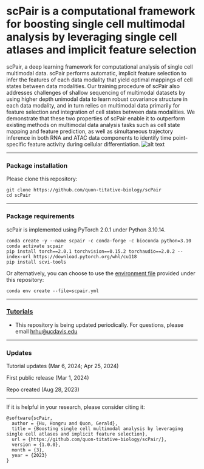 # scPair is a computational framework for boosting single cell multimodal analysis by leveraging single cell atlases and implicit feature selection

scPair, a deep learning framework for computational analysis of single cell multimodal data. scPair performs automatic, implicit feature selection to infer the features of each data modality that yield optimal mappings of cell states between data modalities. Our training procedure of scPair also addresses challenges of shallow sequencing of multimodal datasets by using higher depth unimodal data to learn robust covariance structure in each data modality, and in turn relies on multimodal data primarily for feature selection and integration of cell states between data modalities. We demonstrate that these two properties of scPair enable it to outperform existing methods on multimodal data analysis tasks such as cell state mapping and feature prediction, as well as simultaneous trajectory inference in both RNA and ATAC data components to identify time point-specific feature activity during cellular differentiation.
![alt text](https://github.com/quon-titative-biology/scPair/blob/main/fig/scPair_Fig_1.png)


---
### Package installation
Please clone this repository:
```command line
git clone https://github.com/quon-titative-biology/scPair
cd scPair
```
---
### Package requirements
scPair is implemented using PyTorch 2.0.1 under Python 3.10.14. 

```command line
conda create -y --name scpair -c conda-forge -c bioconda python=3.10
conda activate scpair
pip install torch==2.0.1 torchvision==0.15.2 torchaudio==2.0.2 --index-url https://download.pytorch.org/whl/cu118
pip install scvi-tools
```

Or alternatively, you can choose to use the [environment file](https://github.com/quon-titative-biology/scPair/blob/main/scpair.yml) provided under this repository:
```command line
conda env create --file=scpair.yml
```

---
### [Tutorials](https://github.com/quon-titative-biology/scPair/blob/main/tutorials/README.md)

* This repository is being updated periodically. For questions, please email hrhu@ucdavis.edu

---
### Updates

Tutorial updates (Mar 6, 2024; Apr 25, 2024)

First public release (Mar 1, 2024)

Repo created (Aug 28, 2023)

---

If it is helpful in your research, please consider citing it:

```
@software{scPair,
  author = {Hu, Hongru and Quon, Gerald},
  title = {Boosting single cell multimodal analysis by leveraging single cell atlases and implicit feature selection},
  url = {https://github.com/quon-titative-biology/scPair/},
  version = {1.0.0},
  month = {3},
  year = {2023}
}
```
